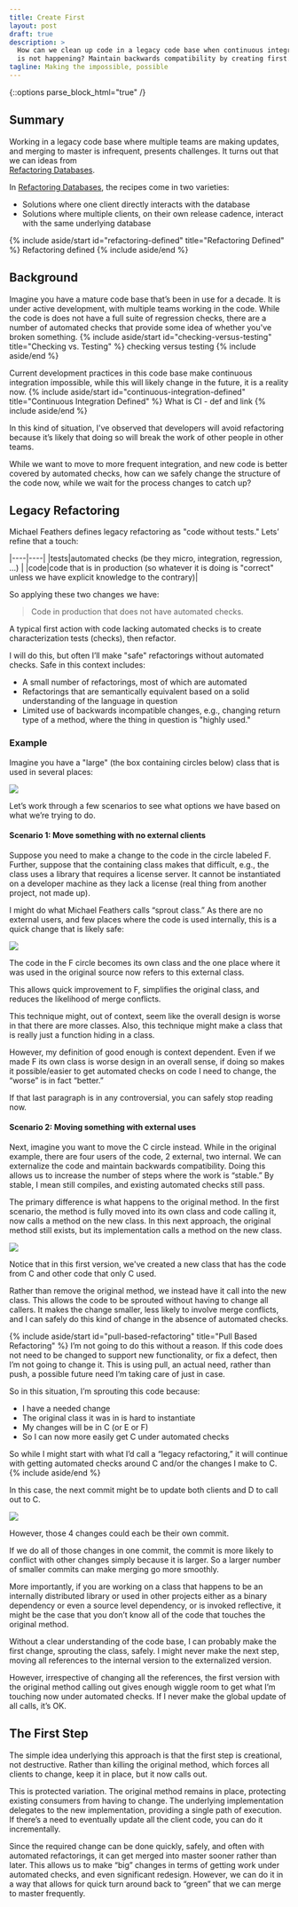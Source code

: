 ```yaml
---
title: Create First
layout: post
draft: true
description: >
  How can we clean up code in a legacy code base when continuous integration 
  is not happening? Maintain backwards compatibility by creating first.
tagline: Making the impossible, possible
---
```

{::options parse_block_html="true" /}

## Summary

Working in a legacy code base where multiple teams are making updates, and 
merging to master is infrequent, presents challenges. It turns out that
we can ideas from  
[Refactoring Databases](https://www.amazon.com/Refactoring-Databases-Evolutionary-paperback-Addison-Wesley/dp/0321774515). 


In [Refactoring Databases](https://www.amazon.com/Refactoring-Databases-Evolutionary-paperback-Addison-Wesley/dp/0321774515), 
the recipes come in two varieties:
* Solutions where one client directly interacts with the database
* Solutions where multiple clients, on their own release cadence, interact with the same underlying database

{% include aside/start id="refactoring-defined" title="Refactoring Defined" %}
Refactoring defined
{% include aside/end %}

## Background
Imagine you have a mature code base that’s been in use for a decade. 
It is under active development, with multiple teams working in the 
code. While the code is does not have a full suite of regression 
checks, there are a number of automated checks that provide some 
idea of whether you've broken something.
{% include aside/start id="checking-versus-testing" title="Checking vs. Testing" %}
checking versus testing
{% include aside/end %}

Current development practices in this code base make continuous 
integration impossible, while this will likely change in the future, 
it is a reality now.
{% include aside/start id="continuous-integration-defined" title="Continuous Integration Defined" %}
What is CI - def and link
{% include aside/end %}

In this kind of situation, I've observed that developers will avoid 
refactoring because it’s likely that doing so will break the work of 
other people in other teams.

While we want to move to more frequent integration, and new code is 
better covered by automated checks, how can we safely change the 
structure of the code now, while we wait for the process changes to 
catch up?

## Legacy Refactoring
Michael Feathers defines legacy refactoring as "code without tests." Lets’ refine that a touch:

|----|----|
|tests|automated checks (be they micro, integration, regression, ...) |
|code|code that is in production (so whatever it is doing is "correct" unless we have explicit knowledge to the contrary)|

So applying these two changes we have:
> Code in production that does not have automated checks.

A typical first action with code lacking automated checks is to create 
characterization tests (checks), then refactor.

I will do this, but often I’ll make "safe" refactorings without automated 
checks. Safe in this context includes:
* A small number of refactorings, most of which are automated
* Refactorings that are semantically equivalent based on a solid understanding of the language in question
* Limited use of backwards incompatible changes, e.g., changing return type of a method, where the thing in question is "highly used."

### Example

Imagine you have a "large" (the box containing circles below) class that
is used in several places:

![](/assets/images/CreateFirst/InitialClass.jpg)

Let’s work through a few scenarios to see what options we have based on
what we’re trying to do.


#### Scenario 1: Move something with no external clients

Suppose you need to make a change to the code in the circle labeled F. 
Further, suppose that the containing class makes that difficult, e.g., 
the class uses a library that requires a license server. It cannot be 
instantiated on a developer machine as they lack a license (real thing 
from another project, not made up).

I might do what Michael Feathers calls “sprout class.” As there are no 
external users, and few places where the code is used internally, this 
is a quick change that is likely safe:

![](/assets/images/CreateFirst/SproutClassFromInternalOnlyMethod.jpg)


The code in the F circle becomes its own class and the one place where 
it was used in the original source now refers to this external class.

This allows quick improvement to F, simplifies the original class, and 
reduces the likelihood of merge conflicts.

This technique might, out of context, seem like the overall design is 
worse in that there are more classes. Also, this technique might make 
a class that is really just a function hiding in a class.

However, my definition of good enough is context dependent. Even if 
we made F its own class is worse design in an overall sense, if doing 
so makes it possible/easier to get automated checks on code I need to 
change, the “worse” is in fact “better.”

If that last paragraph is in any controversial, you can safely stop 
reading now.


#### Scenario 2: Moving something with external uses

Next, imagine you want to move the C circle instead. While in the original
example, there are four users of the code, 2 external, two internal. We can
externalize the code and maintain backwards compatibility. Doing this allows us
to increase the number of steps where the work is “stable.” By stable, I mean
still compiles, and existing automated checks still pass.  

The primary difference is what happens to the original method. In the first
scenario, the method is fully moved into its own class and code calling it, now
calls a method on the new class. In this next approach, the original method
still exists, but its implementation calls a method on the new class.

![](/assets/images/CreateFirst/SproutClassFromMethodWithExternalClients.jpg)

Notice that in this first version, we've created a new class that has the code
from C and other code that only C used.

Rather than remove the original method, we instead have it call into the new
class. This allows the code to be sprouted without having to change all
callers. It makes the change smaller, less likely to involve merge conflicts,
and I can safely do this kind of change in the absence of automated checks.

{% include aside/start id="pull-based-refactoring" title="Pull Based Refactoring" %}
I’m not going to do this without a reason. If this code does not need to be
changed to support new functionality, or fix a defect, then I’m not going to
change it. This is using pull, an actual need, rather than push, a possible
future need I’m taking care of just in case.

So in this situation, I’m sprouting this code because:
* I have a needed change
* The original class it was in is hard to instantiate
* My changes will be in C (or E or F)
* So I can now more easily get C under automated checks

So while I might start with what I’d call a “legacy refactoring,” it will continue with getting automated checks around C and/or the changes I make to C.
{% include aside/end %}

In this case, the next commit might be to update both clients and D to call out
to C.

![](/assets/images/CreateFirst/FullySproutClassFromMethodWithExternalClients.jpg)

However, those 4 changes could each be their own commit.

If we do all of those changes in one commit, the commit is more likely to
conflict with other changes simply because it is larger. So a larger number of
smaller commits can make merging go more smoothly.

More importantly, if you are working on a class that happens to be an
internally distributed library or used in other projects either as a binary
dependency or even a source level dependency, or is invoked reflective, it
might be the case that you don’t know all of the code that touches the original
method. 

Without a clear understanding of the code base, I can probably make the first
change, sprouting the class, safely. I might never make the next step, moving
all references to the internal version to the externalized version. 

However, irrespective of changing all the references, the first version with
the original method calling out gives enough wiggle room to get what I’m
touching now under automated checks. If I never make the global update of all
calls, it’s OK. 

## The First Step
The simple idea underlying this approach is that the first step is creational,
not destructive. Rather than killing the original method, which forces all
clients to change, keep it in place, but it now calls out.

This is protected variation. The original method remains in place, protecting
existing consumers from having to change. The underlying implementation
delegates to the new implementation, providing a single path of execution. If
there’s a need to eventually update all the client code, you can do it
incrementally. 

Since the required change can be done quickly, safely, and often with automated
refactorings, it can get merged into master sooner rather than later. This
allows us to make “big” changes in terms of getting work under automated
checks, and even significant redesign. However, we can do it in a way that
allows for quick turn around back to “green” that we can merge to master
frequently.


